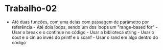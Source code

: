 # Trabalho-02
- Até duas funções, com uma delas com passagem de parâmetro por referência - Até dois loops, sendo um dos loops um "range-based for"  - Usar o break e o continue no código - Usar a biblioteca string - Usar o cout e o cin ao invés do printf e o scanf - Usar o rand em algo dentro do código
